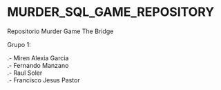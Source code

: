 # MURDER_SQL_GAME_REPOSITORY
 Repositorio Murder Game The Bridge  
 
 Grupo 1:  
 
 .- Miren Alexia Garcia   
 .- Fernando Manzano   
 .- Raul Soler   
 .- Francisco Jesus Pastor
